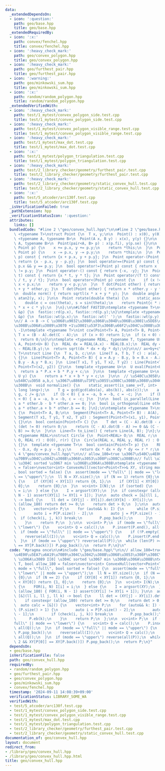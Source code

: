 ```yaml
---
data:
  _extendedDependsOn:
  - icon: ':question:'
    path: geo/base.hpp
    title: geo/base.hpp
  _extendedRequiredBy:
  - icon: ':x:'
    path: convex/fenchel.hpp
    title: convex/fenchel.hpp
  - icon: ':heavy_check_mark:'
    path: geo/convex_polygon.hpp
    title: geo/convex_polygon.hpp
  - icon: ':heavy_check_mark:'
    path: geo/furthest_pair.hpp
    title: geo/furthest_pair.hpp
  - icon: ':warning:'
    path: geo/minkowski_sum.hpp
    title: geo/minkowski_sum.hpp
  - icon: ':x:'
    path: random/random_polygon.hpp
    title: random/random_polygon.hpp
  _extendedVerifiedWith:
  - icon: ':heavy_check_mark:'
    path: test/1_mytest/convex_polygon_side.test.cpp
    title: test/1_mytest/convex_polygon_side.test.cpp
  - icon: ':heavy_check_mark:'
    path: test/1_mytest/convex_polygon_visible_range.test.cpp
    title: test/1_mytest/convex_polygon_visible_range.test.cpp
  - icon: ':heavy_check_mark:'
    path: test/1_mytest/max_dot.test.cpp
    title: test/1_mytest/max_dot.test.cpp
  - icon: ':x:'
    path: test/1_mytest/polygon_triangulation.test.cpp
    title: test/1_mytest/polygon_triangulation.test.cpp
  - icon: ':heavy_check_mark:'
    path: test/2_library_checker/geometry/furthest_pair.test.cpp
    title: test/2_library_checker/geometry/furthest_pair.test.cpp
  - icon: ':heavy_check_mark:'
    path: test/2_library_checker/geometry/static_convex_hull.test.cpp
    title: test/2_library_checker/geometry/static_convex_hull.test.cpp
  - icon: ':x:'
    path: test/5_atcoder/arc130f.test.cpp
    title: test/5_atcoder/arc130f.test.cpp
  _isVerificationFailed: true
  _pathExtension: hpp
  _verificationStatusIcon: ':question:'
  attributes:
    links: []
  bundledCode: "#line 2 \"geo/convex_hull.hpp\"\n\n#line 2 \"geo/base.hpp\"\ntemplate\
    \ <typename T>\nstruct Point {\n  T x, y;\n\n  Point() : x(0), y(0) {}\n\n  template\
    \ <typename A, typename B>\n  Point(A x, B y) : x(x), y(y) {}\n\n  template <typename\
    \ A, typename B>\n  Point(pair<A, B> p) : x(p.fi), y(p.se) {}\n\n  Point operator+=(const\
    \ Point p) {\n    x += p.x, y += p.y;\n    return *this;\n  }\n  Point operator-=(const\
    \ Point p) {\n    x -= p.x, y -= p.y;\n    return *this;\n  }\n  Point operator+(Point\
    \ p) const { return {x + p.x, y + p.y}; }\n  Point operator-(Point p) const {\
    \ return {x - p.x, y - p.y}; }\n  bool operator==(Point p) const { return x ==\
    \ p.x && y == p.y; }\n  bool operator!=(Point p) const { return x != p.x || y\
    \ != p.y; }\n  Point operator-() const { return {-x, -y}; }\n  Point operator*(T\
    \ t) const { return {x * t, y * t}; }\n  Point operator/(T t) const { return {x\
    \ / t, y / t}; }\n\n  bool operator<(Point p) const {\n    if (x != p.x) return\
    \ x < p.x;\n    return y < p.y;\n  }\n  T dot(Point other) { return x * other.x\
    \ + y * other.y; }\n  T det(Point other) { return x * other.y - y * other.x; }\n\
    \n  double norm() { return sqrtl(x * x + y * y); }\n  double angle() { return\
    \ atan2(y, x); }\n\n  Point rotate(double theta) {\n    static_assert(!is_integral<T>::value);\n\
    \    double c = cos(theta), s = sin(theta);\n    return Point{c * x - s * y, s\
    \ * x + c * y};\n  }\n};\n\n#ifdef FASTIO\ntemplate <typename T>\nvoid rd(Point<T>\
    \ &p) {\n  fastio::rd(p.x), fastio::rd(p.y);\n}\ntemplate <typename T>\nvoid wt(Point<T>\
    \ &p) {\n  fastio::wt(p.x);\n  fastio::wt(' ');\n  fastio::wt(p.y);\n}\n#endif\n\
    \n// A -> B -> C \u3068\u9032\u3080\u3068\u304D\u306B\u3001\u5DE6\u306B\u66F2\u304C\
    \u308B\u306A\u3089\u3070 +1\u3001\u53F3\u306B\u66F2\u304C\u308B\u306A\u3089\u3070\
    \ -1\ntemplate <typename T>\nint ccw(Point<T> A, Point<T> B, Point<T> C) {\n \
    \ T x = (B - A).det(C - A);\n  if (x > 0) return 1;\n  if (x < 0) return -1;\n\
    \  return 0;\n}\n\ntemplate <typename REAL, typename T, typename U>\nREAL dist(Point<T>\
    \ A, Point<U> B) {\n  REAL dx = REAL(A.x) - REAL(B.x);\n  REAL dy = REAL(A.y)\
    \ - REAL(B.y);\n  return sqrt(dx * dx + dy * dy);\n}\n\n// ax+by+c\ntemplate <typename\
    \ T>\nstruct Line {\n  T a, b, c;\n\n  Line(T a, T b, T c) : a(a), b(b), c(c)\
    \ {}\n  Line(Point<T> A, Point<T> B) { a = A.y - B.y, b = B.x - A.x, c = A.x *\
    \ B.y - A.y * B.x; }\n  Line(T x1, T y1, T x2, T y2) : Line(Point<T>(x1, y1),\
    \ Point<T>(x2, y2)) {}\n\n  template <typename U>\n  U eval(Point<U> P) {\n  \
    \  return a * P.x + b * P.y + c;\n  }\n\n  template <typename U>\n  T eval(U x,\
    \ U y) {\n    return a * x + b * y + c;\n  }\n\n  // \u540C\u3058\u76F4\u7DDA\u304C\
    \u540C\u3058 a,b,c \u3067\u8868\u73FE\u3055\u308C\u308B\u3088\u3046\u306B\u3059\
    \u308B\n  void normalize() {\n    static_assert(is_same_v<T, int> || is_same_v<T,\
    \ long long>);\n    T g = gcd(gcd(abs(a), abs(b)), abs(c));\n    a /= g, b /=\
    \ g, c /= g;\n    if (b < 0) { a = -a, b = -b, c = -c; }\n    if (b == 0 && a\
    \ < 0) { a = -a, b = -b, c = -c; }\n  }\n\n  bool is_parallel(Line other) { return\
    \ a * other.b - b * other.a == 0; }\n  bool is_orthogonal(Line other) { return\
    \ a * other.a + b * other.b == 0; }\n};\n\ntemplate <typename T>\nstruct Segment\
    \ {\n  Point<T> A, B;\n\n  Segment(Point<T> A, Point<T> B) : A(A), B(B) {}\n \
    \ Segment(T x1, T y1, T x2, T y2) : Segment(Point<T>(x1, y1), Point<T>(x2, y2))\
    \ {}\n\n  bool contain(Point<T> C) {\n    T det = (C - A).det(B - A);\n    if\
    \ (det != 0) return 0;\n    return (C - A).dot(B - A) >= 0 && (C - B).dot(A -\
    \ B) >= 0;\n  }\n\n  Line<T> to_Line() { return Line(A, B); }\n};\n\ntemplate\
    \ <typename REAL>\nstruct Circle {\n  Point<REAL> O;\n  REAL r;\n  Circle(Point<REAL>\
    \ O, REAL r) : O(O), r(r) {}\n  Circle(REAL x, REAL y, REAL r) : O(x, y), r(r)\
    \ {}\n  template <typename T>\n  bool contain(Point<T> p) {\n    REAL dx = p.x\
    \ - O.x, dy = p.y - O.y;\n    return dx * dx + dy * dy <= r * r;\n  }\n};\n#line\
    \ 4 \"geo/convex_hull.hpp\"\n\n// allow_180=true \u3067\u540C\u4E00\u5EA7\u6A19\
    \u70B9\u304C\u3042\u308B\u3068\u3053\u308F\u308C\u308B\n// full \u306A\u3089 I[0]\
    \ \u304C sorted \u3067 min \u306B\u306A\u308B\ntemplate <typename T, bool allow_180\
    \ = false>\nvector<int> ConvexHull(vector<Point<T>>& XY, string mode = \"full\"\
    , bool sorted = false) {\n  assert(mode == \"full\" || mode == \"lower\" || mode\
    \ == \"upper\");\n  ll N = XY.size();\n  if (N == 1) return {0};\n  if (N == 2)\
    \ {\n    if (XY[0] < XY[1]) return {0, 1};\n    if (XY[1] < XY[0]) return {1,\
    \ 0};\n    return {0};\n  }\n  vc<int> I(N);\n  if (sorted) {\n    FOR(i, N) I[i]\
    \ = i;\n  } else {\n    I = argsort(XY);\n  }\n  if constexpr (allow_180) { FOR(i,\
    \ N - 1) assert(XY[i] != XY[i + 1]); }\n\n  auto check = [&](ll i, ll j, ll k)\
    \ -> bool {\n    ll det = (XY[j] - XY[i]).det(XY[k] - XY[i]);\n    if constexpr\
    \ (allow_180) return det >= 0;\n    return det > 0;\n  };\n\n  auto calc = [&]()\
    \ {\n    vector<int> P;\n    for (auto&& k: I) {\n      while (P.size() > 1) {\n\
    \        auto i = P[P.size() - 2];\n        auto j = P[P.size() - 1];\n      \
    \  if (check(i, j, k)) break;\n        P.pop_back();\n      }\n      P.eb(k);\n\
    \    }\n    return P;\n  };\n\n  vc<int> P;\n  if (mode == \"full\" || mode ==\
    \ \"lower\") {\n    vc<int> Q = calc();\n    P.insert(P.end(), all(Q));\n  }\n\
    \  if (mode == \"full\" || mode == \"upper\") {\n    if (!P.empty()) P.pop_back();\n\
    \    reverse(all(I));\n    vc<int> Q = calc();\n    P.insert(P.end(), all(Q));\n\
    \  }\n  if (mode == \"upper\") reverse(all(P));\n  while (len(P) >= 2 && XY[P[0]]\
    \ == XY[P.back()]) P.pop_back();\n  return P;\n}\n"
  code: "#pragma once\n\n#include \"geo/base.hpp\"\n\n// allow_180=true \u3067\u540C\
    \u4E00\u5EA7\u6A19\u70B9\u304C\u3042\u308B\u3068\u3053\u308F\u308C\u308B\n// full\
    \ \u306A\u3089 I[0] \u304C sorted \u3067 min \u306B\u306A\u308B\ntemplate <typename\
    \ T, bool allow_180 = false>\nvector<int> ConvexHull(vector<Point<T>>& XY, string\
    \ mode = \"full\", bool sorted = false) {\n  assert(mode == \"full\" || mode ==\
    \ \"lower\" || mode == \"upper\");\n  ll N = XY.size();\n  if (N == 1) return\
    \ {0};\n  if (N == 2) {\n    if (XY[0] < XY[1]) return {0, 1};\n    if (XY[1]\
    \ < XY[0]) return {1, 0};\n    return {0};\n  }\n  vc<int> I(N);\n  if (sorted)\
    \ {\n    FOR(i, N) I[i] = i;\n  } else {\n    I = argsort(XY);\n  }\n  if constexpr\
    \ (allow_180) { FOR(i, N - 1) assert(XY[i] != XY[i + 1]); }\n\n  auto check =\
    \ [&](ll i, ll j, ll k) -> bool {\n    ll det = (XY[j] - XY[i]).det(XY[k] - XY[i]);\n\
    \    if constexpr (allow_180) return det >= 0;\n    return det > 0;\n  };\n\n\
    \  auto calc = [&]() {\n    vector<int> P;\n    for (auto&& k: I) {\n      while\
    \ (P.size() > 1) {\n        auto i = P[P.size() - 2];\n        auto j = P[P.size()\
    \ - 1];\n        if (check(i, j, k)) break;\n        P.pop_back();\n      }\n\
    \      P.eb(k);\n    }\n    return P;\n  };\n\n  vc<int> P;\n  if (mode == \"\
    full\" || mode == \"lower\") {\n    vc<int> Q = calc();\n    P.insert(P.end(),\
    \ all(Q));\n  }\n  if (mode == \"full\" || mode == \"upper\") {\n    if (!P.empty())\
    \ P.pop_back();\n    reverse(all(I));\n    vc<int> Q = calc();\n    P.insert(P.end(),\
    \ all(Q));\n  }\n  if (mode == \"upper\") reverse(all(P));\n  while (len(P) >=\
    \ 2 && XY[P[0]] == XY[P.back()]) P.pop_back();\n  return P;\n}"
  dependsOn:
  - geo/base.hpp
  isVerificationFile: false
  path: geo/convex_hull.hpp
  requiredBy:
  - random/random_polygon.hpp
  - geo/furthest_pair.hpp
  - geo/convex_polygon.hpp
  - geo/minkowski_sum.hpp
  - convex/fenchel.hpp
  timestamp: '2024-09-11 14:08:39+09:00'
  verificationStatus: LIBRARY_SOME_WA
  verifiedWith:
  - test/5_atcoder/arc130f.test.cpp
  - test/1_mytest/convex_polygon_side.test.cpp
  - test/1_mytest/convex_polygon_visible_range.test.cpp
  - test/1_mytest/max_dot.test.cpp
  - test/1_mytest/polygon_triangulation.test.cpp
  - test/2_library_checker/geometry/furthest_pair.test.cpp
  - test/2_library_checker/geometry/static_convex_hull.test.cpp
documentation_of: geo/convex_hull.hpp
layout: document
redirect_from:
- /library/geo/convex_hull.hpp
- /library/geo/convex_hull.hpp.html
title: geo/convex_hull.hpp
---
```

